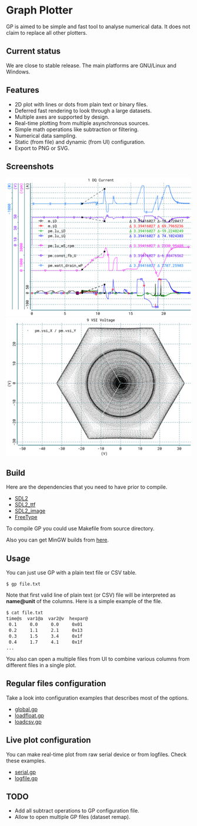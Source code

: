 # Graph Plotter

GP is aimed to be simple and fast tool to analyse numerical data. It does not
claim to replace all other plotters.

## Current status

We are close to stable release. The main platforms are GNU/Linux and Windows.

## Features

* 2D plot with lines or dots from plain text or binary files.
* Deferred fast rendering to look through a large datasets.
* Multiple axes are supported by design.
* Real-time plotting from multiple asynchronous sources.
* Simple math operations like subtraction or filtering.
* Numerical data sampling.
* Static (from file) and dynamic (from UI) configuration.
* Export to PNG or SVG.

## Screenshots

![GP4](doc/g4.png)
![GP5](doc/g5.png)

## Build

Here are the dependencies that you need to have prior to compile.

* [SDL2](https://www.libsdl.org/)
* [SDL2_ttf](https://www.libsdl.org/projects/SDL_ttf/)
* [SDL2_image](https://www.libsdl.org/projects/SDL_image/)
* [FreeType](https://www.freetype.org/)

To compile GP you could use Makefile from source directory.

Also you can get MinGW builds from [here](https://sourceforge.net/projects/graph-plotter/files/).

## Usage

You can just use GP with a plain text file or CSV table.

	$ gp file.txt

Note that first valid line of plain text (or CSV) file will be interpreted
as **name@unit** of the columns. Here is a simple example of the file.

	$ cat file.txt
	time@s  var1@a  var2@v  hexpar@
	 0.1     0.0     0.0     0x01
	 0.2     1.1     2.1     0x13
	 0.3     1.5     3.4     0x1f
	 0.4     1.7     4.1     0x1f
	...

You also can open a multiple files from UI to combine various columns from
different files in a single plot.

## Regular files configuration

Take a look into configuration examples that describes most of the options.

* [global.gp](cfg/global.gp)
* [loadfloat.gp](cfg/loadfloat.gp)
* [loadcsv.gp](cfg/loadcsv.gp)

## Live plot configuration

You can make real-time plot from raw serial device or from logfiles. Check
these examples.

* [serial.gp](cfg/serial.gp)
* [logfile.gp](cfg/logfile.gp)

## TODO

* Add all subtract operations to GP configuration file.
* Allow to open multiple GP files (dataset remap).

